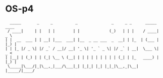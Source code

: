 # OS-p4
<!-- language: lang-none -->

      _____       _     _          _               _     _ _      _____ ____  
     / ____|     | |   | |        | |             (_)   | | |    / ____|  _ \ 
    | |  __  ___ | | __| |___  ___| |__  _ __ ___  _  __| | |_  | (___ | |_) |
    | | |_ |/ _ \| |/ _` / __|/ __| '_ \| '_ ` _ \| |/ _` | __|  \___ \|  _ < 
    | |__| | (_) | | (_| \__ \ (__| | | | | | | | | | (_| | |_   ____) | |_) |
     \_____|\___/|_|\__,_|___/\___|_| |_|_| |_| |_|_|\__,_|\__| |_____/|____/ 
